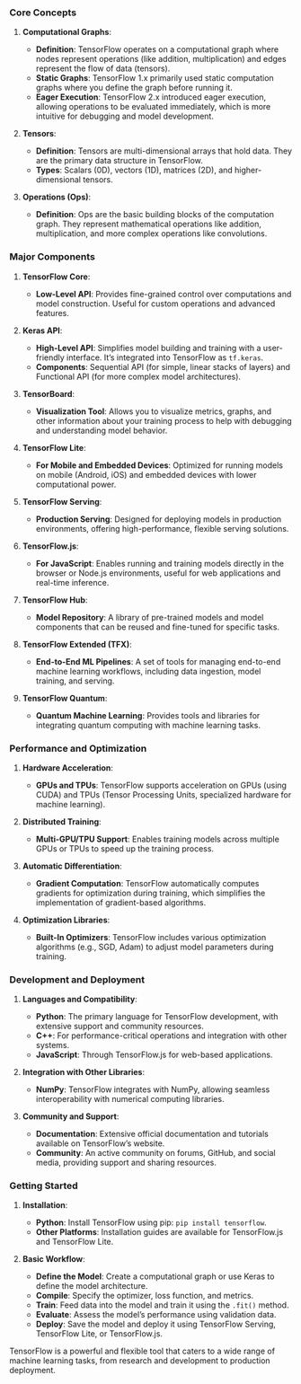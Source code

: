### Core Concepts

1. **Computational Graphs**:
   - **Definition**: TensorFlow operates on a computational graph where nodes represent operations (like addition, multiplication) and edges represent the flow of data (tensors).
   - **Static Graphs**: TensorFlow 1.x primarily used static computation graphs where you define the graph before running it.
   - **Eager Execution**: TensorFlow 2.x introduced eager execution, allowing operations to be evaluated immediately, which is more intuitive for debugging and model development.

2. **Tensors**:
   - **Definition**: Tensors are multi-dimensional arrays that hold data. They are the primary data structure in TensorFlow.
   - **Types**: Scalars (0D), vectors (1D), matrices (2D), and higher-dimensional tensors.

3. **Operations (Ops)**:
   - **Definition**: Ops are the basic building blocks of the computation graph. They represent mathematical operations like addition, multiplication, and more complex operations like convolutions.

### Major Components

1. **TensorFlow Core**:
   - **Low-Level API**: Provides fine-grained control over computations and model construction. Useful for custom operations and advanced features.

2. **Keras API**:
   - **High-Level API**: Simplifies model building and training with a user-friendly interface. It’s integrated into TensorFlow as `tf.keras`.
   - **Components**: Sequential API (for simple, linear stacks of layers) and Functional API (for more complex model architectures).

3. **TensorBoard**:
   - **Visualization Tool**: Allows you to visualize metrics, graphs, and other information about your training process to help with debugging and understanding model behavior.

4. **TensorFlow Lite**:
   - **For Mobile and Embedded Devices**: Optimized for running models on mobile (Android, iOS) and embedded devices with lower computational power.

5. **TensorFlow Serving**:
   - **Production Serving**: Designed for deploying models in production environments, offering high-performance, flexible serving solutions.

6. **TensorFlow.js**:
   - **For JavaScript**: Enables running and training models directly in the browser or Node.js environments, useful for web applications and real-time inference.

7. **TensorFlow Hub**:
   - **Model Repository**: A library of pre-trained models and model components that can be reused and fine-tuned for specific tasks.

8. **TensorFlow Extended (TFX)**:
   - **End-to-End ML Pipelines**: A set of tools for managing end-to-end machine learning workflows, including data ingestion, model training, and serving.

9. **TensorFlow Quantum**:
   - **Quantum Machine Learning**: Provides tools and libraries for integrating quantum computing with machine learning tasks.

### Performance and Optimization

1. **Hardware Acceleration**:
   - **GPUs and TPUs**: TensorFlow supports acceleration on GPUs (using CUDA) and TPUs (Tensor Processing Units, specialized hardware for machine learning).

2. **Distributed Training**:
   - **Multi-GPU/TPU Support**: Enables training models across multiple GPUs or TPUs to speed up the training process.

3. **Automatic Differentiation**:
   - **Gradient Computation**: TensorFlow automatically computes gradients for optimization during training, which simplifies the implementation of gradient-based algorithms.

4. **Optimization Libraries**:
   - **Built-In Optimizers**: TensorFlow includes various optimization algorithms (e.g., SGD, Adam) to adjust model parameters during training.

### Development and Deployment

1. **Languages and Compatibility**:
   - **Python**: The primary language for TensorFlow development, with extensive support and community resources.
   - **C++**: For performance-critical operations and integration with other systems.
   - **JavaScript**: Through TensorFlow.js for web-based applications.

2. **Integration with Other Libraries**:
   - **NumPy**: TensorFlow integrates with NumPy, allowing seamless interoperability with numerical computing libraries.

3. **Community and Support**:
   - **Documentation**: Extensive official documentation and tutorials available on TensorFlow’s website.
   - **Community**: An active community on forums, GitHub, and social media, providing support and sharing resources.

### Getting Started

1. **Installation**:
   - **Python**: Install TensorFlow using pip: `pip install tensorflow`.
   - **Other Platforms**: Installation guides are available for TensorFlow.js and TensorFlow Lite.

2. **Basic Workflow**:
   - **Define the Model**: Create a computational graph or use Keras to define the model architecture.
   - **Compile**: Specify the optimizer, loss function, and metrics.
   - **Train**: Feed data into the model and train it using the `.fit()` method.
   - **Evaluate**: Assess the model’s performance using validation data.
   - **Deploy**: Save the model and deploy it using TensorFlow Serving, TensorFlow Lite, or TensorFlow.js.

TensorFlow is a powerful and flexible tool that caters to a wide range of machine learning tasks, from research and development to production deployment.